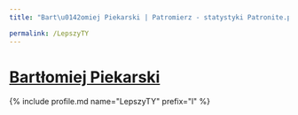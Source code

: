 ```yaml
---
title: "Bart\u0142omiej Piekarski | Patromierz - statystyki Patronite.pl"

permalink: /LepszyTY
---
```


# [Bartłomiej Piekarski](https://patronite.pl/LepszyTY)

{% include profile.md name="LepszyTY" prefix="l" %}

